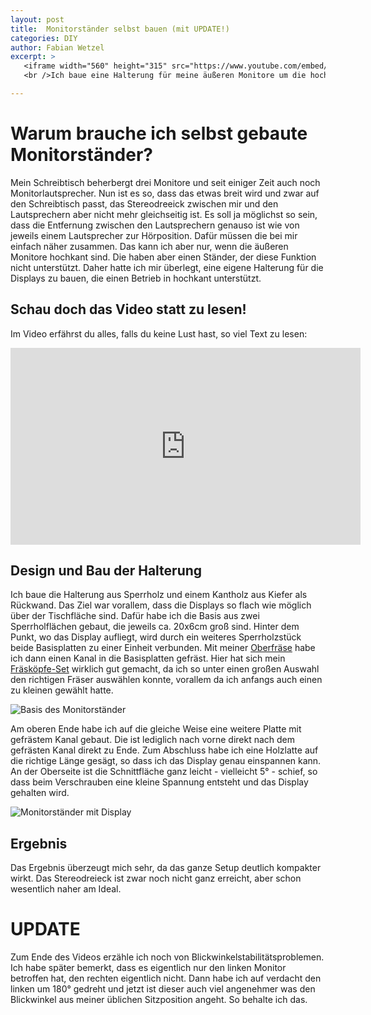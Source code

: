 ```yaml
---
layout: post
title:  Monitorständer selbst bauen (mit UPDATE!)
categories: DIY
author: Fabian Wetzel
excerpt: >
   <iframe width="560" height="315" src="https://www.youtube.com/embed/OMyFelyCcG4" frameborder="0" allowfullscreen></iframe>
   <br />Ich baue eine Halterung für meine äußeren Monitore um die hochkant betreiben zu können, was eigentlich nicht vorgesehen war.

---
```

# Warum brauche ich selbst gebaute Monitorständer?

Mein Schreibtisch beherbergt drei Monitore und seit einiger Zeit auch noch Monitorlautsprecher. Nun ist es so, dass das etwas breit wird und zwar auf den Schreibtisch passt, das Stereodreeick zwischen mir und den Lautsprechern aber nicht mehr gleichseitig ist. Es soll ja möglichst so sein, dass die Entfernung zwischen den Lautsprechern genauso ist wie von jeweils einem Lautsprecher zur Hörposition. Dafür müssen die bei mir einfach näher zusammen. Das kann ich aber nur, wenn die äußeren Monitore hochkant sind. Die haben aber einen Ständer, der diese Funktion nicht unterstützt. Daher hatte ich mir überlegt, eine eigene Halterung für die Displays zu bauen, die einen Betrieb in hochkant unterstützt.

## Schau doch das Video statt zu lesen!

Im Video erfährst du alles, falls du keine Lust hast, so viel Text zu lesen:

<iframe width="560" height="315" src="https://www.youtube.com/embed/OMyFelyCcG4" frameborder="0" allowfullscreen></iframe>

## Design und Bau der Halterung

Ich baue die Halterung aus Sperrholz und einem Kantholz aus Kiefer als Rückwand. Das Ziel war vorallem, dass die Displays so flach wie möglich über der Tischfläche sind. Dafür habe ich die Basis aus zwei Sperrholflächen gebaut, die jeweils ca. 20x6cm groß sind. Hinter dem Punkt, wo das Display aufliegt, wird durch ein weiteres Sperrholzstück beide Basisplatten zu einer Einheit verbunden. Mit meiner [Oberfräse](http://amzn.to/2sxDW7z) habe ich dann einen Kanal in die Basisplatten gefräst. Hier hat sich mein [Fräsköpfe-Set](http://amzn.to/2GdOYR7) wirklich gut gemacht, da ich so unter einen großen Auswahl den richtigen Fräser auswählen konnte, vorallem da ich anfangs auch einen zu kleinen gewählt hatte.

![Basis des Monitorständer](/assets/2018_mixed/monitor_ständer_basis.jpg)

 Am oberen Ende habe ich auf die gleiche Weise eine weitere Platte mit gefrästem Kanal gebaut. Die ist lediglich nach vorne direkt nach dem gefrästen Kanal direkt zu Ende. Zum Abschluss habe ich eine Holzlatte auf die richtige Länge gesägt, so dass ich das Display genau einspannen kann. An der Oberseite ist die Schnittfläche ganz leicht - vielleicht 5° - schief, so dass beim Verschrauben eine kleine Spannung entsteht und das Display gehalten wird.

![Monitorständer mit Display](/assets/2018_mixed/monitor_ständer_mit_display.jpg)

## Ergebnis

Das Ergebnis überzeugt mich sehr, da das ganze Setup deutlich kompakter wirkt. Das Stereodreieck ist zwar noch nicht ganz erreicht, aber schon wesentlich naher am Ideal.

# UPDATE

Zum Ende des Videos erzähle ich noch von Blickwinkelstabilitätsproblemen. Ich habe später bemerkt, dass es eigentlich nur den linken Monitor betroffen hat, den rechten eigentlich nicht. Dann habe ich auf verdacht den linken um 180° gedreht und jetzt ist dieser auch viel angenehmer was den Blickwinkel aus meiner üblichen Sitzposition angeht. So behalte ich das.